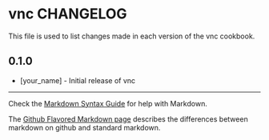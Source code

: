 vnc CHANGELOG
=============

This file is used to list changes made in each version of the vnc cookbook.

0.1.0
-----
- [your_name] - Initial release of vnc

- - -
Check the [Markdown Syntax Guide](http://daringfireball.net/projects/markdown/syntax) for help with Markdown.

The [Github Flavored Markdown page](http://github.github.com/github-flavored-markdown/) describes the differences between markdown on github and standard markdown.
